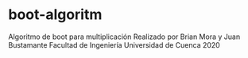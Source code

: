 # boot-algoritm

Algoritmo de boot para multiplicación
Realizado por Brian Mora y Juan Bustamante
Facultad de Ingeniería
Universidad de Cuenca 2020
